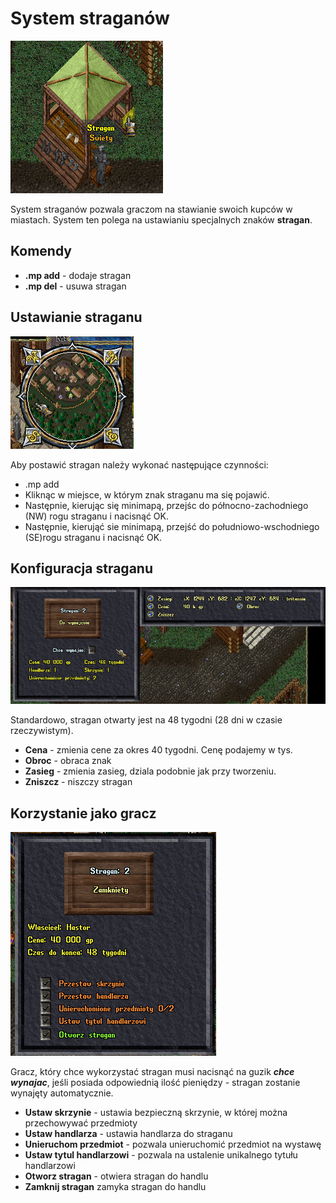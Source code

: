 # System straganów

![stragan](img/vendorstalls.png)

System straganów pozwala graczom na stawianie swoich kupców w miastach. System ten polega na ustawianiu specjalnych znaków **stragan**.

## Komendy

* **.mp add** - dodaje stragan
* **.mp del** - usuwa stragan

## Ustawianie straganu


![minimapa z kierunkami](img/directions.png)

Aby postawić stragan należy wykonać następujące czynności:

* .mp add
* Kliknąc w miejsce, w którym znak straganu ma się pojawić.
* Następnie, kierując się minimapą, przejśc do północno-zachodniego (NW) rogu straganu i nacisnąć OK.
* Następnie, kierująć sie minimapą, przejść do południowo-wschodniego (SE)rogu straganu i nacisnąć OK.

## Konfiguracja straganu

![konfiguracja](img/vendorstall-details.png)

Standardowo, stragan otwarty jest na 48 tygodni (28 dni w czasie rzeczywistym).  

* **Cena** - zmienia cene za okres 40 tygodni. Cenę podajemy w tys.
* **Obroc** - obraca znak
* **Zasieg** - zmienia zasieg, dziala podobnie jak przy tworzeniu.
* **Zniszcz** - niszczy stragan

## Korzystanie jako gracz

![menu dla gracza](img/vendorstall-player.png)

Gracz, który chce wykorzystać stragan musi nacisnąć na guzik **_chce wynajac_**, jeśli posiada odpowiednią ilość pieniędzy - stragan zostanie wynajęty automatycznie.

* **Ustaw skrzynie** - ustawia bezpieczną skrzynie, w której można przechowywać przedmioty
* **Ustaw handlarza** - ustawia handlarza do straganu
* **Unieruchom przedmiot** - pozwala unieruchomić przedmiot na wystawę
* **Ustaw tytul handlarzowi** - pozwala na ustalenie unikalnego tytułu handlarzowi
* **Otworz stragan** - otwiera stragan do handlu
* **Zamknij stragan** zamyka stragan do handlu



